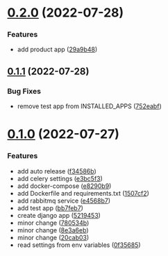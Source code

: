 # [0.2.0](https://github.com/ghorbani-mohammad/preparing-2/compare/v0.1.1...v0.2.0) (2022-07-28)


### Features

* add product app ([29a9b48](https://github.com/ghorbani-mohammad/preparing-2/commit/29a9b48daac3b9a0d4e57bfc53370aa6d37a7221))



## [0.1.1](https://github.com/ghorbani-mohammad/preparing-2/compare/v0.1.0...v0.1.1) (2022-07-28)


### Bug Fixes

* remove test app from INSTALLED_APPS ([752eabf](https://github.com/ghorbani-mohammad/preparing-2/commit/752eabf7f96411db2198864e0d30a095b69b26a4))



# [0.1.0](https://github.com/ghorbani-mohammad/preparing-2/compare/e8290b9781d8b731c7dee590deaa2229a9317f7c...v0.1.0) (2022-07-27)


### Features

* add auto release ([f34586b](https://github.com/ghorbani-mohammad/preparing-2/commit/f34586b80adf2efe2214fdcbe418bede38218709))
* add celery settings ([e3bc5f3](https://github.com/ghorbani-mohammad/preparing-2/commit/e3bc5f3bf6a53c34e7bc8fb6d12d8896507cc967))
* add docker-compose ([e8290b9](https://github.com/ghorbani-mohammad/preparing-2/commit/e8290b9781d8b731c7dee590deaa2229a9317f7c))
* add Dockerfile and requirements.txt ([1507cf2](https://github.com/ghorbani-mohammad/preparing-2/commit/1507cf2c47dfc032aabe3d5abfc98ddd06e879ad))
* add rabbitmq service ([e4568b7](https://github.com/ghorbani-mohammad/preparing-2/commit/e4568b79f33af8767b597d6f55e2cbb969d75d33))
* add test app ([bb7feb7](https://github.com/ghorbani-mohammad/preparing-2/commit/bb7feb706cb3a8175299e5a20dabca3d3c3f53b3))
* create django app ([5219453](https://github.com/ghorbani-mohammad/preparing-2/commit/521945313ae5bea7678c309454fda63b898a4884))
* minor change ([780534b](https://github.com/ghorbani-mohammad/preparing-2/commit/780534ba3e5bb61e661c53a18a0ca542d4d48a2b))
* minor change ([8e3a6eb](https://github.com/ghorbani-mohammad/preparing-2/commit/8e3a6eb52934fbcc837da6f67673093a1b6951fe))
* minor change ([20cab03](https://github.com/ghorbani-mohammad/preparing-2/commit/20cab0325d41cc57326fe3210802360e1121469f))
* read settings from env variables ([0f35685](https://github.com/ghorbani-mohammad/preparing-2/commit/0f35685598a9de30ec6df4d1a11572d41f616eed))



